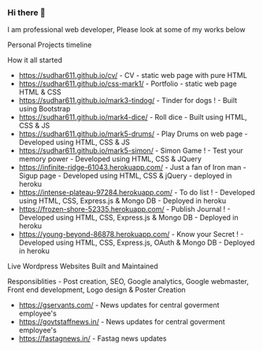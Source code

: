 ### Hi there 👋

I am professional web developer, Please look at some of my works below

Personal Projects timeline 

How it all started 

- https://sudhar611.github.io/cv/ - CV - static web page with pure HTML 
- https://sudhar611.github.io/css-mark1/ - Portfolio - static web page HTML & CSS
- https://sudhar611.github.io/mark3-tindog/ - Tinder for dogs ! - Built using Bootstrap
- https://sudhar611.github.io/mark4-dice/ - Roll dice - Built using HTML, CSS & JS
- https://sudhar611.github.io/mark5-drums/ - Play Drums on web page - Developed using HTML, CSS & JS
- https://sudhar611.github.io/mark5-simon/ - Simon Game ! - Test your memory power - Developed using HTML, CSS & JQuery
- https://infinite-ridge-61043.herokuapp.com/ - Just a fan of Iron man - Sigup page - Developed using HTML, CSS & jQuery - deployed in heroku 
- https://intense-plateau-97284.herokuapp.com/ - To do list ! - Developed using HTML, CSS, Express.js & Mongo DB - Deployed in heroku
- https://frozen-shore-52335.herokuapp.com/ - Publish Journal !  -  Developed using HTML, CSS, Express.js & Mongo DB - Deployed in heroku
- https://young-beyond-86878.herokuapp.com/ - Know your Secret ! - Developed using HTML, CSS, Express.js, OAuth & Mongo DB - Deployed in heroku

Live Wordpress Websites Built and Maintained

Responsiblities - Post creation, SEO, Google analytics, Google webmaster, Front end development, Logo design & Poster Creation

- https://gservants.com/ - News updates for central goverment employee's
- https://govtstaffnews.in/ - News updates for central goverment employee's
- https://fastagnews.in/ - Fastag news updates 


<!--
**Sudhar611/Sudhar611** is a ✨ _special_ ✨ repository because its `README.md` (this file) appears on your GitHub profile.

Here are some ideas to get you started:

- 🔭 I’m currently working on ...
- 🌱 I’m currently learning ...
- 👯 I’m looking to collaborate on ...
- 🤔 I’m looking for help with ...
- 💬 Ask me about ...
- 📫 How to reach me: ...
- 😄 Pronouns: ...
- ⚡ Fun fact: ...
-->
